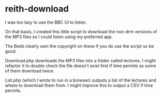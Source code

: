 # reith-download
I was too lazy to use the BBC UI to listen.

On that basis, I created this little script to download the non-drm versions of the MP3 files so I could listen using my preferred app. 

The Beeb clearly own the copyright on these if you do use the script so be good.

Download.php downloads the MP3 files into a folder called lectures. I might refactor it to double check the file doesn't exist first if time permits as some of them download twice.  

List.php (which I wrote to run in a browser) outputs a list of the lectures and where to download them from. I might improve this to output a CSV if time permits.

